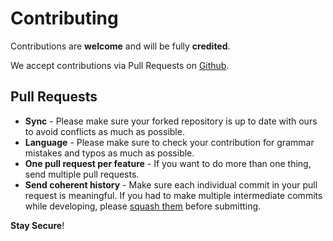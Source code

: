 # Contributing

Contributions are **welcome** and will be fully **credited**.

We accept contributions via Pull Requests on [Github](https://github.com/trendyol/metrics/pulls).

## Pull Requests

- **Sync** - Please make sure your forked repository is up to date with ours to avoid conflicts as much as possible.
- **Language** - Please make sure to check your contribution for grammar mistakes and typos as much as possible.
- **One pull request per feature** - If you want to do more than one thing, send multiple pull requests.
- **Send coherent history** - Make sure each individual commit in your pull request is meaningful. If you had to make multiple intermediate commits while developing, please [squash them](http://www.git-scm.com/book/en/v2/Git-Tools-Rewriting-History#Changing-Multiple-Commit-Messages) before submitting.


**Stay Secure**!
